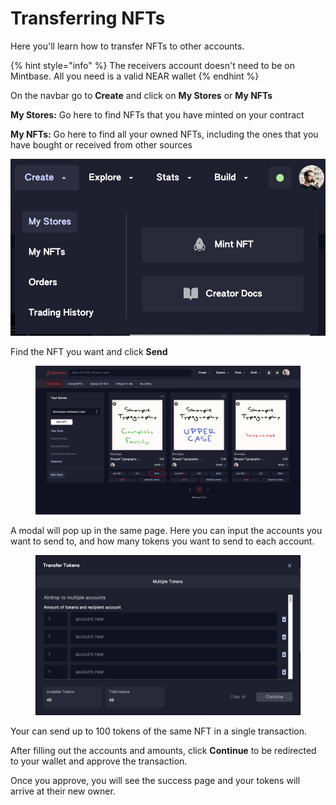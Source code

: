 # Transferring NFTs

Here you'll learn how to transfer NFTs to other accounts.

{% hint style="info" %}
The receivers account doesn't need to be on Mintbase. All you need is a valid NEAR wallet
{% endhint %}

On the navbar go to **Create** and click on **My Stores** or **My NFTs**

**My Stores:** Go here to find NFTs that you have minted on your contract

**My NFTs:** Go here to find all your owned NFTs, including the ones that you have bought or received from other sources

![](<../../.gitbook/assets/Screenshot 2023-04-11 at 11.28.35.png>)

Find the NFT you want and click **Send**

<figure><img src="../../.gitbook/assets/Screenshot 2023-04-11 at 15.45_v4.png" alt=""><figcaption></figcaption></figure>

A modal will pop up in the same page. Here you can input the accounts you want to send to, and how many tokens you want to send to each account.

<figure><img src="../../.gitbook/assets/Screenshot 2023-04-11 at 17.41.43.png" alt=""><figcaption></figcaption></figure>

Your can send up to 100 tokens of the same NFT in a single transaction.

After filling out the accounts and amounts, click **Continue** to be redirected to your wallet and approve the transaction.

Once you approve, you will see the success page and your tokens will arrive at their new owner.
